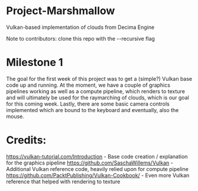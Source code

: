 # Project-Marshmallow
Vulkan-based implementation of clouds from Decima Engine

Note to contributors: clone this repo with the --recursive flag

# Milestone 1

The goal for the first week of this project was to get a (simple?) Vulkan base code up and running. At the moment, we have a couple of graphics pipelines working
as well as a compute pipeline, which renders to texture and will ultimately be used for the raymarching of clouds, which is our goal for this coming week. Lastly, 
there are some basic camera controls implemented which are bound to the keyboard and eventually, also the mouse.

# Credits: 
https://vulkan-tutorial.com/Introduction - Base code creation / explanation for the graphics pipeline
https://github.com/SaschaWillems/Vulkan - Additional Vulkan reference code, heavily relied upon for compute pipeline
https://github.com/PacktPublishing/Vulkan-Cookbook/ - Even more Vulkan reference that helped with rendering to texture